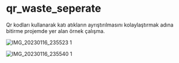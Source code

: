 # qr_waste_seperate

Qr kodları kullanarak katı atıkların ayrıştırılmasını kolaylaştırmak adına bitirme projemde yer alan örnek çalışma.

![IMG_20230116_235523 1](https://user-images.githubusercontent.com/77941465/212765198-e35bdab6-6dc4-4f7b-9120-b5ecce1dfec7.jpg)

![IMG_20230116_235540 1](https://user-images.githubusercontent.com/77941465/212765251-7e0cc538-d112-4b22-bf3c-07b3671933b0.jpg)


